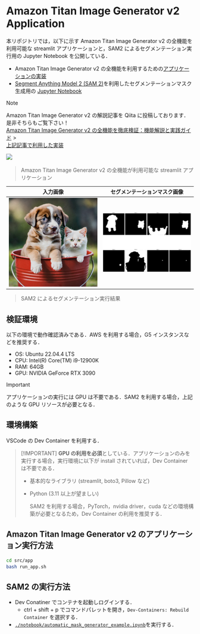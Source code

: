 # Amazon Titan Image Generator v2 Application

本リポジトリでは，以下に示す Amazon Titan Image Generator v2 の全機能を利用可能な streamlit アプリケーションと，SAM2 によるセグメンテーション実行用の Jupyter Notebook を公開している．

- Amazon Titan Image Generator v2 の全機能を利用するための[アプリケーションの実装](https://github.com/ren8k/aws-bedrock-titan-image-generator-app/blob/main/src/app/app.py)
- [Segment Anything Model 2 (SAM 2)](https://github.com/facebookresearch/segment-anything-2)を利用したセグメンテーションマスク生成用の [Jupyter Notebook](https://github.com/ren8k/aws-bedrock-titan-image-generator-app/blob/main/notebook/automatic_mask_generator_example.ipynb)

> [!NOTE]
> Amazon Titan Image Generator v2 の解説記事を Qiita に投稿しております．
> 是非そちらもご覧下さい！
> <br> [Amazon Titan Image Generator v2 の全機能を徹底検証：機能解説と実践ガイド](https://qiita.com/ren8k/items/94b5d9bdc513acde371e) > <br> [上記記事で利用した実装](https://github.com/ren8k/aws-bedrock-titan-image-generator-app/blob/main/notebook/verify_all_features_of_titan_image_generator_v2.ipynb)

<img src="./assets/demo.gif">

> Amazon Titan Image Generator v2 の全機能が利用可能な streamlit アプリケーション

| 入力画像                                          | セグメンテーションマスク画像                            |
| ------------------------------------------------- | ------------------------------------------------------- |
| <img src="./images/input/dogcat.png" width="300"> | <img src="./images/mask/masks_dog_cat.png" width="300"> |

> SAM2 によるセグメンテーション実行結果

## 検証環境

以下の環境で動作確認済みである．AWS を利用する場合，G5 インスタンスなどを推奨する．

- OS: Ubuntu 22.04.4 LTS
- CPU: Intel(R) Core(TM) i9-12900K
- RAM: 64GB
- GPU: NVIDIA GeForce RTX 3090

> [!IMPORTANT]
> アプリケーションの実行には GPU は不要である．SAM2 を利用する場合，上記のような GPU リソースが必要となる．

## 環境構築

VSCode の Dev Container を利用する．

> [!IMPORTANT] **GPU の利用を必須**としている．アプリケーションのみを実行する場合，実行環境に以下が install されていれば，Dev Container は不要である．
>
> - 基本的なライブラリ (streamlit, boto3, Pillow など)
> - Python (3.11 以上が望ましい)
>
>   SAM2 を利用する場合，PyTorch，nvidia driver，cuda などの環境構築が必要となるため，Dev Container の利用を推奨する．

## Amazon Titan Image Generator v2 のアプリケーション実行方法

```bash
cd src/app
bash run_app.sh
```

## SAM2 の実行方法

- Dev Conatiner でコンテナを起動しログインする．
  - ctrl + shift + p でコマンドパレットを開き，`Dev-Containers: Rebuild Container` を選択する．
- [`./notebook/automatic_mask_generator_example.ipynb`](https://github.com/ren8k/aws-bedrock-titan-image-generator-app/blob/main/notebook/automatic_mask_generator_example.ipynb)を実行する．
